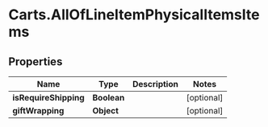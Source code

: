 # Carts.AllOfLineItemPhysicalItemsItems

## Properties
Name | Type | Description | Notes
------------ | ------------- | ------------- | -------------
**isRequireShipping** | **Boolean** |  | [optional] 
**giftWrapping** | **Object** |  | [optional] 
